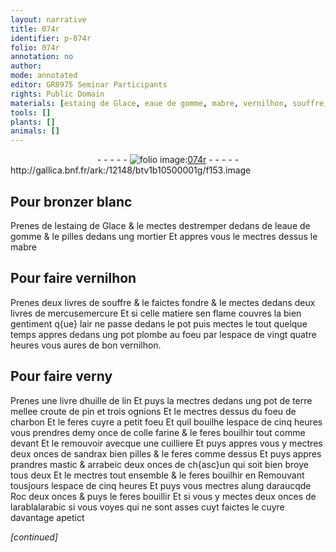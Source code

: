 ```yaml
---
layout: narrative
title: 074r
identifier: p-074r
folio: 074r
annotation: no
author:
mode: annotated
editor: GR8975 Seminar Participants
rights: Public Domain
materials: [estaing de Glace, eaue de gomme, mabre, vernilhon, souffre, mercure, plombe, huille de lin, terre, croute de pin, ognions, charbon, colle farine, sandrax, mastic, arrabeic, alung daraucqde Roc, arabic]
tools: []
plants: []
animals: []
---
```


<div class="folio" align="center">- - - - - <a href="http://gallica.bnf.fr/ark:/12148/btv1b10500001g/f153.image" target="_blank"><img src="https://cu-mkp.github.io/2017-workshop-edition/assets/photo-icon.png" alt="folio image: " style="display:inline-block; margin-bottom:-3px;"/>074r</a> - - - - - </div> http://gallica.bnf.fr/ark:/12148/btv1b10500001g/f153.image   

## Pour bronzer blanc

 
Prenes de l<span class="m">estaing de Glace</span> & le mectes destremper dedans de l<span class="m">eaue de gomme</span> & le pilles dedans ung mortier Et appres vous le mectres dessus le <span class="m">mabre</span>
    

## Pour faire <span class="m">vernilhon</span>

 
Prenes deux livres de <span class="m">souffre</span> & le faictes fondre & le mectes dedans deux livres de mercuse<span class="m">mercure</span> Et si celle matiere sen flame couvres la bien gentiment q{ue} lair ne passe dedans le pot puis mectes le tout quelque temps appres dedans ung pot <span class="m">plombe</span> au foeu par lespace de vingt quatre heures vous aures de bon <span class="m">vernilhon</span>. 
    

## Pour faire verny

 
Prenes une livre d<span class="m">huille de lin</span> Et puys la mectres dedans ung pot de <span class="m">terre</span> mellee <span class="m">croute de pin</span> et trois <span class="m">ognions</span> Et le mectres dessus du foeu de <span class="m">charbon</span> Et le feres cuyre a petit foeu Et quil bouilhe lespace de cinq heures vous prendres demy once de <span class="m">colle farine</span> & le feres bouilhir tout comme devant Et le remouvoir avecque une cuilliere Et puys appres vous y mectres deux onces de <span class="m">sandrax</span> bien pilles & le feres comme dessus Et puys appres prandres <span class="m">mastic</span> & <span class="m">arrabeic</span> deux onces de ch{asc}un qui soit bien broye tous deux Et le mectres tout ensemble & le feres bouilhir en Remouvant tousjours lespace de cinq heures Et puys vous mectres <span class="m">alung daraucqde Roc</span> deux onces & puys le feres bouillir Et si vous y mectes deux onces de larablal<span class="m">arabic</span> si vous voyes qui ne sont asses cuyt faictes le cuyre davantage apetict
 
*[continued]*
 